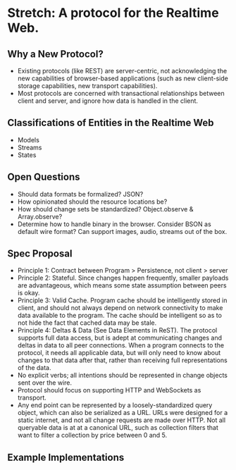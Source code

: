 # Stretch: A protocol for the Realtime Web.

## Why a New Protocol?

 * Existing protocols (like REST) are server-centric,
not acknowledging the new capabilities of browser-based
applications (such as new client-side storage capabilities,
new transport capabilities).
 * Most protocols are concerned with transactional relationships
   between client and server, and ignore how data is handled in the client.

## Classifications of Entities in the Realtime Web

 * Models
 * Streams
 * States

## Open Questions

 * Should data formats be formalized? JSON?
 * How opinionated should the resource locations be?
 * How should change sets be standardized? Object.observe & Array.observe?
 * Determine how to handle binary in the browser.
   Consider BSON as default wire format?
   Can support images, audio, streams out of the box.


## Spec Proposal

 * Principle 1: Contract between Program > Persistence, not client > server
 * Principle 2: Stateful.
   Since changes happen frequently, smaller payloads are advantageous,
   which means some state assumption between peers is okay.
 * Principle 3: Valid Cache.
   Program cache should be intelligently stored in client,
   and should not always depend on network connectivity
   to make data available to the program.
   The cache should be intelligent so as to not hide
   the fact that cached data may be stale.
 * Principle 4: Deltas & Data (See Data Elements in ReST).
   The protocol supports full data access, but is adept at communicating
   changes and deltas in data to all peer connections.
   When a program connects to the protocol,
   it needs all applicable data,
   but will only need to know about changes to that data after that,
   rather than receiving full representations of the data.
 * No explicit verbs; all intentions should be represented in change objects
   sent over the wire.
 * Protocol should focus on supporting HTTP and WebSockets as transport.
 * Any end point can be represented by a loosely-standardized query object,
   which can also be serialized as a URL.
   URLs were designed for a static internet,
   and not all change requests are made over HTTP.
   Not all queryable data is at at a canonical URL,
   such as collection filters that want to filter a
   collection by price between 0 and 5.

## Example Implementations


